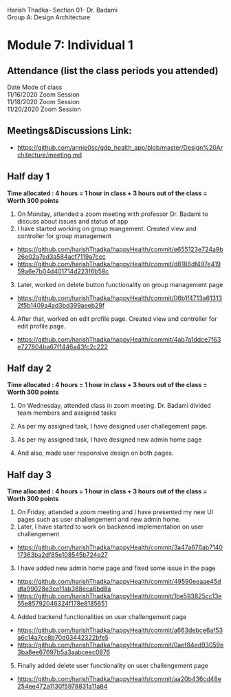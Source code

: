 Harish Thadka- Section 01- Dr. Badami  
Group A: Design Architecture
# Module 7: Individual 1

## Attendance (list the class periods you attended)

Date    Mode of class  
11/16/2020 Zoom Session    
11/18/2020 Zoom Session  
11/20/2020 Zoom Session 

## Meetings&Discussions Link:
- https://github.com/annie0sc/gdp_health_app/blob/master/Design%20Architecture/meeting.md

 ## Half day 1
**Time allocated : 4 hours = 1 hour in class + 3 hours out of the class = Worth 300 points**
1. On Monday, attended a zoom meeting with professor Dr. Badami to discuss about issues and status of app
2. I have started working on group mangement. Created view and controller for group management
- https://github.com/harishThadka/happyHealth/commit/e655123e724a9b26e02a7ed3a584acf7119a7ccc
- https://github.com/harishThadka/happyHealth/commit/d8186df497e41959a6e7b04d401714d223f6b58c
3. Later, worked on delete button functionality on group management page
- https://github.com/harishThadka/happyHealth/commit/06b1f4713a613132f5b1409a4ad3bd399aeeb29f
4. After that, worked on edit profile page. Created view and controller for edit profile page.
- https://github.com/harishThadka/happyHealth/commit/4ab7a1ddce7f63e727804ba67f1446a43fc2c222

 ## Half day 2
 **Time allocated : 4 hours = 1 hour in class + 3 hours out of the class = Worth 300 points** 
 1. On Wednesday, attended class in zoom meeting. Dr. Badami divided team members and assigned tasks
 2. As per my assigned task, I have designed user challegement page.
 
 3. As per my assigned task, I have designed new admin home page
 
 4. And also, made user responsive design on both pages.
 
 
 ## Half day 3
 **Time allocated : 4 hours = 1 hour in class + 3 hours out of the class = Worth 300 points**   
1. On Friday, attended a zoom meeting and I have presented my new UI pages such as user challengement and new admin home.
2. Later, I have started to work on backened implementation on user challengement
- https://github.com/harishThadka/happyHealth/commit/3a47a676ab714017363ba2df85e108545b724e27
3. I have added new admin home page and fixed some issue in the page
- https://github.com/harishThadka/happyHealth/commit/49590eeaae45ddfa99028e3ce11ab388eca6bd8a
- https://github.com/harishThadka/happyHealth/commit/1be593825cc13e55e85792046324f178e8185651
4. Added backend functionalities on user challengement page
- https://github.com/harishThadka/happyHealth/commit/a663debce6af53a6c14a7cc8b70d03442322bfe5
- https://github.com/harishThadka/happyHealth/commit/0aef84ed93059e3ba8ee67697b5a3aabceec0876
5. Finally added delete user functionality on user challengement page
- https://github.com/harishThadka/happyHealth/commit/aa20b436cd48e254ee472a1130f5978831a11a84
